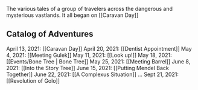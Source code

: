 The various tales of a group of travelers across the dangerous and mysterious vastlands. It all began on [[Caravan Day]]

Catalog of Adventures
----
April 13, 2021: [[Caravan Day]]
April 20, 2021: [[Dentist Appointment]]
May 4, 2021: [[Meeting Gulek]]
May 11, 2021: [[Look up!]]
May 18, 2021: [[Events/Bone Tree | Bone Tree]]
May 25, 2021: [[Meeting Barrel]]
June 8, 2021:  [[Into the Story Tree]]
June 15, 2021: [[Putting Mendel Back Together]]
June 22, 2021: [[A Complexus Situation]]
...
Sept 21, 2021: [[Revolution of Golo]]
